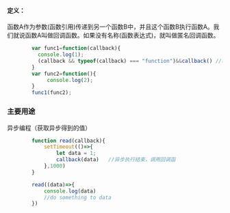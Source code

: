 #### 定义：

函数A作为参数(函数引用)传递到另一个函数B中，并且这个函数B执行函数A。我们就说函数A叫做回调函数。如果没有名称(函数表达式)，就叫做匿名回调函数。

```js
		var func1=function(callback){
		  console.log(1);
		  (callback && typeof(callback) === "function")&&callback() //利用&&短路确保callback是函数才执行
		}
	  	var func2=function(){
	  		 console.log(2);
		}
		func1(func2);
```

### 主要用途

异步编程（获取异步得到的值）

```js
		function read(callback){
			setTimeout(()=>{
				let data = 1;
				callback(data)   //异步执行结束，调用回调函
			},1000)
		}

		read((data)=>{
			console.log(data)
			//do something to data
		})
```


